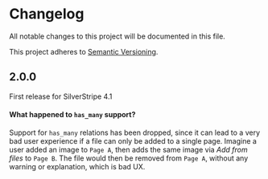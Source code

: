 # Changelog

All notable changes to this project will be documented in this file.

This project adheres to [Semantic Versioning](http://semver.org/).

## 2.0.0

First release for SilverStripe 4.1

#### What happened to `has_many` support?

Support for `has_many` relations has been dropped, since it can lead to a very bad user experience if a file can only be added to a single page.
Imagine a user added an image to `Page A`, then adds the same image via _Add from files_ to `Page B`. 
The file would then be removed from `Page A`, without any warning or explanation, which is bad UX.
